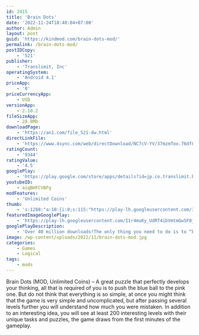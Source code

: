 ```yaml
---
id: 2415
title: 'Brain Dots'
date: '2022-11-24T18:40:04+07:00'
author: Admin
layout: post
guid: 'https://kindmod.com/brain-dots-mod/'
permalink: /brain-dots-mod/
postIDCopy:
    - '521'
publisher:
    - 'Translimit, Inc'
operatingSystem:
    - 'Android 4.1'
priceApp:
    - '0'
priceCurrencyApp:
    - USD
versionApp:
    - 2.10.2
fileSizeApp:
    - 28.8Mb
downloadPage:
    - 'https://an1.com/file_521-dw.html'
directLinkFile:
    - 'https://www.4sync.com/web/directDownload/NC7cV-YV/37mzmToo.76df81c4ae1855279ba2725675827625'
ratingCount:
    - '9344'
ratingValue:
    - '4.5'
googlePlay:
    - 'https://play.google.com/store/apps/details?id=jp.co.translimit.braindots'
youtubeID:
    - aiqBmFCVBFg
modFeatures:
    - 'Unlimited Coins'
thumb:
    - 's:1288:"a:10:{i:0;s:115:"https://play-lh.googleusercontent.com/3dCmWpfRp58btRqLuhHUm_1WUcJCxx0x-7CByghb2I2HzCEZtzzr3tYf_z1QYCBL8nI=w526-h296";i:1;s:115:"https://play-lh.googleusercontent.com/75qVKAFk-mB8bOEH2SCHFuJLsCGf076GtFKOscmb726wQZeJ-k8Nkqvi_Pc6ZymVI9k=w526-h296";i:2;s:116:"https://play-lh.googleusercontent.com/vbkkLIp-R3H6QAMvFg3hRA7isfqqWwskCPGO2ijUGeDc7MO4yL7yplKBrE_3EozFsUvz=w526-h296";i:3;s:115:"https://play-lh.googleusercontent.com/m_J_OdUT3KSdBRj9i8vi-Grf9xMd9Y2jKhg7AAu_hbnvLav0L-w64O4NsSt9iTwqcBw=w526-h296";i:4;s:116:"https://play-lh.googleusercontent.com/cHHefbDUfVLaUnIjceEbb-dGMZVGR0ZxMdz97_WzVFnD6neckXcEE5vHgX0A_I8qONBg=w526-h296";i:5;s:115:"https://play-lh.googleusercontent.com/QgA_CAnxdJevl-n980MaK6O1rFVXsy3OS6KiSayujOxw7Ga-wgi2PYUzhNaFyA91Tec=w526-h296";i:6;s:114:"https://play-lh.googleusercontent.com/optp4tXbU0NWaznTPEwUDGBtBVNwxhWtjOYQjpr5c-A48CA8AxG8MfAF-rWCHRAbHA=w526-h296";i:7;s:114:"https://play-lh.googleusercontent.com/ff1Uz81xsEjpo6Wc8ZVqh1Utoks0B_gdP7YOI5xeC5brd-PJMPzrl6pqkD6lbn9IXQ=w526-h296";i:8;s:115:"https://play-lh.googleusercontent.com/voFI50kjxzlFb5-eRyEccgciAP6q7K8VmhIFzVSlIF-hkM82T8sEKDOEZY5RyiDSrRo=w526-h296";i:9;s:116:"https://play-lh.googleusercontent.com/rkCy_DqTeeXSKcn4DljygLOCYafTro0M6pRdnyMnkBZkU9gBkxdL4Z1ObWKDd_f8DwxZ=w526-h296";}";'
featuredImageGooglePlay:
    - 'https://play-lh.googleusercontent.com/I1r4muKy_UdRT4ibVmtmGwSF0jUSzV2yOM4wsllotsSvFCcqGO7Pv8MDNDO1yJePWII'
googlePlayDescription:
    - 'Over 40 million downloads!The only thing you need to do is to “bump two balls.”.Will you be able to clear these simple-looking but actually difficult stages?.'
image: /wp-content/uploads/2022/11/brain-dots-mod.jpg
categories:
    - Games
    - Logical
tags:
    - mods
---
```


Brain Dots (MOD, Unlimited Coins) – A great puzzle that perfectly develops your thinking, all that is required of you is to push the blue ball to the pink one. But do not think that everything is so simple, at once you might think that the game is very simple and uncomplicated, but after passing several levels further you will understand how much you were mistaken. In addition to an interesting idea, you will see at least 200 interesting levels with their unique tasks and puzzles, the game draws from the first minutes of the gameplay.